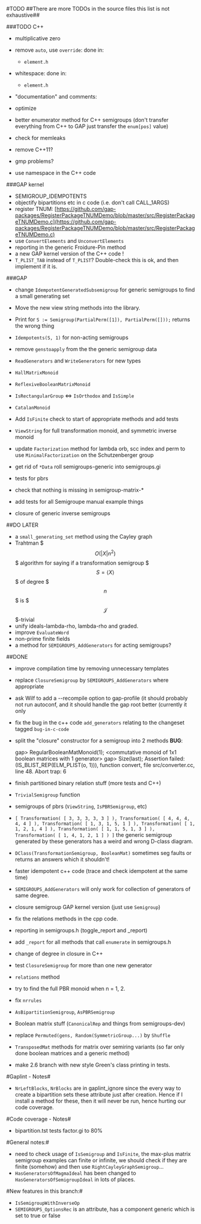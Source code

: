 #TODO
##There are more TODOs in the source files this list is not exhaustive##

###TODO C++

* multiplicative zero
* remove `auto`, use `override`: done in:
    * `element.h`
* whitespace: done in:
    * `element.h`
* "documentation" and comments: 

* optimize

* better enumerator method for C++ semigroups (don't transfer everything from C++ to GAP just transfer the `enum[pos]` value)

* check for memleaks
* remove C++11?
* gmp problems?
* use namespace in the C++ code

###GAP kernel
* SEMIGROUP_IDEMPOTENTS
* objectify bipartitions etc in c code (i.e. don't call CALL_1ARGS)
* register TNUM: [https://github.com/gap-packages/RegisterPackageTNUMDemo/blob/master/src/RegisterPackageTNUMDemo.c](https://github.com/gap-packages/RegisterPackageTNUMDemo/blob/master/src/RegisterPackageTNUMDemo.c)
* use `ConvertElements` and `UnconvertElements`
* reporting in the generic Froidure-Pin method
* a new GAP kernel version of the C++ code !
* `T_PLIST_TAB` instead of `T_PLIST`? Double-check this is ok, and then implement if it is.

###GAP
* change `IdempotentGeneratedSubsemigroup` for generic semigroups to find a small generating set
* Move the new view string methods into the library.
* Print for `S := Semigroup(PartialPerm([1]), PartialPerm([]));` returns the wrong thing
* `Idempotents(S, 1)` for non-acting semigroups
* remove `genstoapply` from the the generic semigroup data

* `ReadGenerators` and `WriteGenerators` for new types
* `HallMatrixMonoid`
* `ReflexiveBooleanMatrixMonoid`
* `IsRectangularGroup` <=> `IsOrthodox` and `IsSimple`
* `CatalanMonoid`
* Add `IsFinite` check to start of appropriate methods and add tests
* `ViewString` for full transformation monoid, and symmetric inverse monoid
* update `Factorization` method for lambda orb, scc index and perm to use `MinimalFactorization` on the Schutzenberger group
* get rid of `*Data` roll semigroups-generic into semigroups.gi
* tests for pbrs
* check that nothing is missing in semigroup-matrix-*
* add tests for all Semigroupe manual example things
* closure of generic inverse semigroups

##DO LATER
* a `small_generating_set` method using the Cayley graph
* Trahtman $$$O(|X| n ^ 2)$$$ algorithm for saying if a transformation semigroup $$$S = \langle X\rangle$$$ of degree $$$n$$$ is $$$\mathscr{J}$$$-trivial
* unify ideals-lambda-rho, lambda-rho and graded.
* improve `EvaluateWord`
* non-prime finite fields
* a method for `SEMIGROUPS_AddGenerators` for acting semigroups?

##DONE
* improve compilation time by removing unnecessary templates
* replace `ClosureSemigroup` by `SEMIGROUPS_AddGenerators` where appropriate
* ask Wilf to add a --recompile option to gap-profile (it should probably not run autoconf, and it should handle the gap root better (currently it only 
* fix the bug in the c++ code `add_generators` relating to the changeset tagged `bug-in-c-code`
* split the "closure" constructor for a semigroup into 2 methods
**BUG**:

    gap> RegularBooleanMatMonoid(1);
    <commutative monoid of 1x1 boolean matrices with 1 generator>
    gap> Size(last);
    Assertion failed: (IS_BLIST_REP(ELM_PLIST(o, 1))), function convert, file src/converter.cc, line 48.
    Abort trap: 6
    
* finish partitioned binary relation stuff (more tests and C++)
* `TrivialSemigroup` function
* semigroups of pbrs (`ViewString`, `IsPBRSemigroup`, etc)
* `[ Transformation( [ 3, 3, 3, 3, 3 ] ), Transformation( [ 4, 4, 4, 4, 4 ] ),
  Transformation( [ 1, 3, 1, 5, 1 ] ), Transformation( [ 1, 1, 2, 1, 4 ] ),
  Transformation( [ 1, 1, 5, 1, 3 ] ), Transformation( [ 1, 4, 1, 2, 1 ] ) ]`
  the generic semigroup generated by these generators has a weird and wrong
  D-class diagram. 
* `DClass(TransformationSemigroup, BooleanMat)` sometimes seg faults or returns an answers which it shouldn't!
* faster idempotent c++ code (trace and check idempotent at the same time)
* `SEMIGROUPS_AddGenerators` will only work for collection of generators of same degree.
* closure semigroup GAP kernel version (just use `Semigroup`)
* fix the relations methods in the cpp code.
* reporting in semigroups.h (toggle_report and _report)
* add `_report` for all methods that call `enumerate` in semigroups.h
* change of degree in closure in C++
* test `ClosureSemigroup` for more than one new generator
* `relations` method
* try to find the full PBR monoid when n = 1, 2. 
* fix `nrrules`
* `AsBipartitionSemigroup`, `AsPBRSemigroup`
* Boolean matrix stuff (`CanonicalRep` and things from semigroups-dev)
* replace `Permuted(gens, Random(SymmetricGroup...)` by `Shuffle`
* `TransposedMat` methods for matrix over semiring variants (so far only done boolean matrices and a generic method)
* make 2.6 branch with new style Green's class printing in tests.



#Gaplint - Notes#

* `NrLeftBlocks`, `NrBlocks` are in gaplint_ignore since the every way to create 
  a bipartition sets these attribute just after creation. Hence if I install a
  method for these, then it will never be run, hence hurting our code coverage. 

#Code coverage - Notes#

* bipartition.tst tests factor.gi to 80%

#General notes:#

* need to check usage of `IsSemigroup` and `IsFinite`, the max-plus matrix
  semigroup examples can finite or infinite, we should check if they are finite
  (somehow) and then use `RightCayleyGraphSemigroup`...
* `HasGeneratorsOfMagmaIdeal` has been changed to `HasGeneratorsOfSemigroupIdeal`
  in lots of places.

#New features in this branch:#

* `IsSemigroupWithInverseOp` 
* `SEMIGROUPS_OptionsRec` is an attribute, has a component generic which is set to
  true or false
